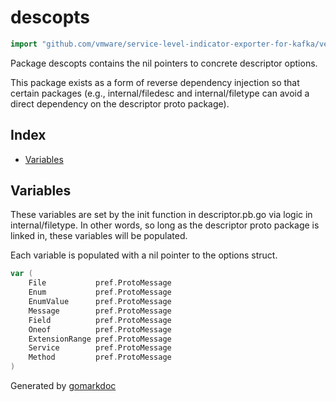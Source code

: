 <!-- Code generated by gomarkdoc. DO NOT EDIT -->

# descopts

```go
import "github.com/vmware/service-level-indicator-exporter-for-kafka/vendor/google.golang.org/protobuf/internal/descopts"
```

Package descopts contains the nil pointers to concrete descriptor options.

This package exists as a form of reverse dependency injection so that certain packages \(e.g., internal/filedesc and internal/filetype can avoid a direct dependency on the descriptor proto package\).

## Index

- [Variables](<#variables>)


## Variables

These variables are set by the init function in descriptor.pb.go via logic in internal/filetype. In other words, so long as the descriptor proto package is linked in, these variables will be populated.

Each variable is populated with a nil pointer to the options struct.

```go
var (
    File           pref.ProtoMessage
    Enum           pref.ProtoMessage
    EnumValue      pref.ProtoMessage
    Message        pref.ProtoMessage
    Field          pref.ProtoMessage
    Oneof          pref.ProtoMessage
    ExtensionRange pref.ProtoMessage
    Service        pref.ProtoMessage
    Method         pref.ProtoMessage
)
```



Generated by [gomarkdoc](<https://github.com/princjef/gomarkdoc>)
